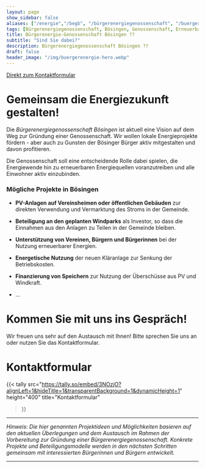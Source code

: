 ```yaml
---
layout: page
show_sidebar: false
aliases: ["/energie","/begb", "/bürgerenergiegenossenschaft", "/buergerenergiegenossenschaft","/Bürgerenergiegenossenschaft"]
tags: [Bürgerenergiegenossenschaft, Bösingen, Genossenschaft, Erneuerbare Energien, Klimaschutz]
title: Bürgerenergie-Genossenschaft Bösingen ??
subtitle: "Sind Sie dabei?"
description: Bürgerenergiegenossenschaft Bösingen ??
draft: false
header_image: "/img/buergerenergie-hero.webp"
---
```


[Direkt zum Kontaktformular](#kontaktformular)


# Gemeinsam die Energie&shy;zukunft gestalten!

Die *Bürgerenergiegenossenschaft Bösingen* ist aktuell eine Vision auf dem Weg zur Gründung einer Genossenschaft. Wir wollen lokale Energieprojekte fördern - aber auch zu Gunsten der Bösinger Bürger aktiv mitgestalten und davon profitieren.

Die Genossenschaft soll eine entscheidende Rolle dabei spielen, die Energiewende hin zu erneuerbaren Energiequellen voranzutreiben und alle Einwohner aktiv einzubinden.


### Mögliche Projekte in Bösingen

* **PV-Anlagen auf Vereinsheimen oder öffentlichen Gebäuden** zur direkten Verwendung und Vermarktung des Stroms in der Gemeinde.

* **Beteiligung an den geplanten Windparks** als Investor, so dass die Einnahmen aus den Anlagen zu Teilen in der Gemeinde bleiben.

* **Unterstützung von Vereinen, Bürgern und Bürgerinnen** bei der Nutzung erneuerbarer Energien.

* **Energetische Nutzung** der neuen Kläranlage zur Senkung der Betriebskosten.

* **Finanzierung von Speichern** zur Nutzung der Überschüsse aus PV und Windkraft.

* ...


# Kommen Sie mit uns ins Gespräch!

Wir freuen uns sehr auf den Austausch mit Ihnen! Bitte sprechen Sie uns an oder nutzen Sie das Kontaktformular.


# Kontaktformular

{{< tally
    src="https://tally.so/embed/3NOzjO?alignLeft=1&hideTitle=1&transparentBackground=1&dynamicHeight=1"
    height="400"
    title="Kontaktformular"
>}}

---

*Hinweis: Die hier genannten Projektideen und Möglichkeiten basieren auf den aktuellen Überlegungen und dem Austausch im Rahmen der Vorbereitung zur Gründung einer Bürgerenergiegenossenschaft. Konkrete Projekte und Beteiligungsmodelle werden in den nächsten Schritten gemeinsam mit interessierten Bürgerinnen und Bürgern entwickelt.*

---
